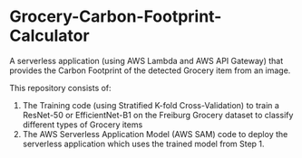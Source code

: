 # Grocery-Carbon-Footprint-Calculator

A serverless application (using AWS Lambda and AWS API Gateway) that provides the Carbon Footprint of the detected Grocery item from an image.

This repository consists of:

1. The Training code (using Stratified K-fold Cross-Validation) to train a ResNet-50 or EfficientNet-B1 on the Freiburg Grocery dataset to classify different types of Grocery items
2. The AWS Serverless Application Model (AWS SAM) code to deploy the serverless application which uses the trained model from Step 1.
